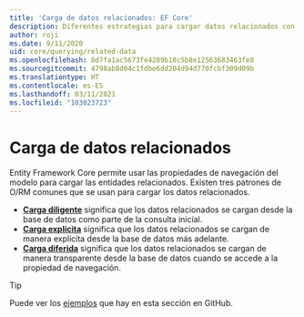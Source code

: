 ```yaml
---
title: 'Carga de datos relacionados: EF Core'
description: Diferentes estrategias para cargar datos relacionados con Entity Framework Core
author: roji
ms.date: 9/11/2020
uid: core/querying/related-data
ms.openlocfilehash: 8d7fa1ac5673fe4289b18c5b8e12563683463fe8
ms.sourcegitcommit: 4798ab8d04c1fdbe6dd204d94d770fcbf309d09b
ms.translationtype: HT
ms.contentlocale: es-ES
ms.lasthandoff: 03/11/2021
ms.locfileid: "103023723"
---
```

# <a name="loading-related-data"></a>Carga de datos relacionados

Entity Framework Core permite usar las propiedades de navegación del modelo para cargar las entidades relacionados. Existen tres patrones de O/RM comunes que se usan para cargar los datos relacionados.

* **[Carga diligente](xref:core/querying/related-data/eager)** significa que los datos relacionados se cargan desde la base de datos como parte de la consulta inicial.
* **[Carga explícita](xref:core/querying/related-data/explicit)** significa que los datos relacionados se cargan de manera explícita desde la base de datos más adelante.
* **[Carga diferida](xref:core/querying/related-data/lazy)** significa que los datos relacionados se cargan de manera transparente desde la base de datos cuando se accede a la propiedad de navegación.

> [!TIP]
> Puede ver los [ejemplos](https://github.com/dotnet/EntityFramework.Docs/tree/main/samples/core/Querying/RelatedData) que hay en esta sección en GitHub.
